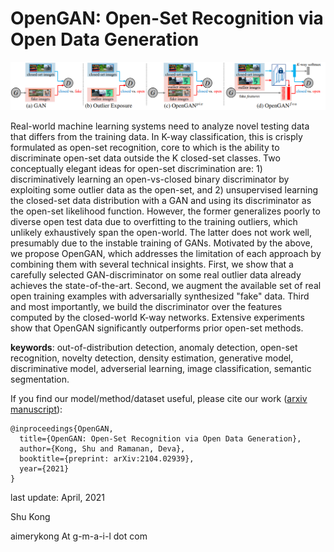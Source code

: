 # OpenGAN: Open-Set Recognition via Open Data Generation

![alt text](https://github.com/aimerykong/OpenGAN/raw/main/OpenGAN_logo.png "video demo")

Real-world machine learning systems need to analyze novel testing data that differs from the training data. In K-way classification, this is crisply formulated as open-set recognition, core to which is the ability to discriminate open-set data outside the K closed-set classes. Two conceptually elegant ideas for open-set discrimination are: 1) discriminatively learning an open-vs-closed binary discriminator by exploiting  some outlier data as the open-set, and 2) unsupervised learning the closed-set data distribution with a GAN and  using its discriminator as the open-set likelihood function. However, the former generalizes poorly to diverse open test data due to overfitting to the training outliers, which unlikely exhaustively span the open-world. The latter does not work well, presumably due to the instable training of GANs. Motivated by the above, we propose OpenGAN, which addresses the limitation of each approach by combining them with several technical insights. First, we show that a carefully selected GAN-discriminator on some real outlier data already achieves the state-of-the-art. Second, we augment the available set of real open training examples with adversarially synthesized "fake" data. 
Third and most importantly, we build the discriminator over the features computed by the closed-world K-way networks.
Extensive experiments show that OpenGAN significantly outperforms prior open-set methods.


**keywords**: out-of-distribution detection, anomaly detection, open-set recognition, novelty detection, density estimation, generative model, discriminative model, adverserial learning, image classification, semantic segmentation.


If you find our model/method/dataset useful, please cite our work ([arxiv manuscript](https://arxiv.org/abs/2104.02939)):

    @inproceedings{OpenGAN,
      title={OpenGAN: Open-Set Recognition via Open Data Generation},
      author={Kong, Shu and Ramanan, Deva},
      booktitle={preprint: arXiv:2104.02939},
      year={2021}
    }


last update: April, 2021

Shu Kong

aimerykong At g-m-a-i-l dot com
